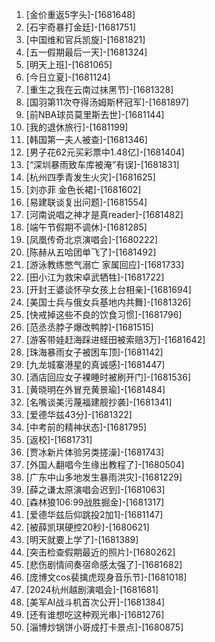 
1. [金价重返5字头]-[1681648]
1. [石宇奇暴打金廷]-[1681751]
1. [中国维和官兵凯旋]-[1681821]
1. [五一假期最后一天]-[1681324]
1. [明天上班]-[1681065]
1. [今日立夏]-[1681124]
1. [重生之我在云南过抹黑节]-[1681328]
1. [国羽第11次夺得汤姆斯杯冠军]-[1681897]
1. [前NBA球员莫里斯去世]-[1681144]
1. [我的退休旅行]-[1681199]
1. [韩国第一夫人被查]-[1681346]
1. [男子花62元买彩票中1.48亿]-[1681404]
1. [“深圳暴雨致车库被淹”有误]-[1681831]
1. [杭州四季青发生火灾]-[1681625]
1. [刘亦菲 金色长裙]-[1681602]
1. [易建联谈复出问题]-[1681554]
1. [河南说唱之神才是真reader]-[1681482]
1. [端午节假期不调休]-[1681285]
1. [凤凰传奇北京演唱会]-[1680222]
1. [陈赫从五哈团单飞了]-[1681492]
1. [游泳教练憋气溺亡 家属回应]-[1681733]
1. [田小江为救宋卓武牺牲]-[1681722]
1. [开封王婆谈怀孕女孩上台相亲]-[1681694]
1. [美国士兵与俄女兵基地内共舞]-[1681326]
1. [快戒掉这些不良的饮食习惯]-[1681796]
1. [范丞丞脖子爆改鸭脖]-[1681515]
1. [游客带娃赶海踩进蛏田被索赔3万]-[1681642]
1. [珠海暴雨女子被困车顶]-[1681142]
1. [九龙城寨港星的真诚感]-[1681447]
1. [酒店回应女子裸睡时被刷开门]-[1681536]
1. [黄晓明在外冒充黄景瑜]-[1681484]
1. [名嘴谈美污蔑福建舰抄袭]-[1681341]
1. [爱德华兹43分]-[1681322]
1. [中考前的精神状态]-[1681795]
1. [返校]-[1681731]
1. [贾冰新片体验另类搓澡]-[1681743]
1. [外国人翻唱今生缘出教程了]-[1680504]
1. [广东中山多地发生暴雨洪灾]-[1681229]
1. [薛之谦太原演唱会迟到]-[1681063]
1. [森林狼106:99战胜掘金]-[1681317]
1. [爱德华兹后仰跳投2加1]-[1681147]
1. [被薛凯琪硬控20秒]-[1680621]
1. [明天就要上学了]-[1681389]
1. [突击检查假期最近的照片]-[1680262]
1. [悲伤剧情间奏宿命感太强了]-[1681682]
1. [庞博文cos裴擒虎现身音乐节]-[1681018]
1. [2024杭州越剧演唱会]-[1681681]
1. [美军AI战斗机首次公开]-[1681384]
1. [还有谁想吃这种观光串]-[1681276]
1. [淄博炒锅饼小哥成打卡景点]-[1680875]